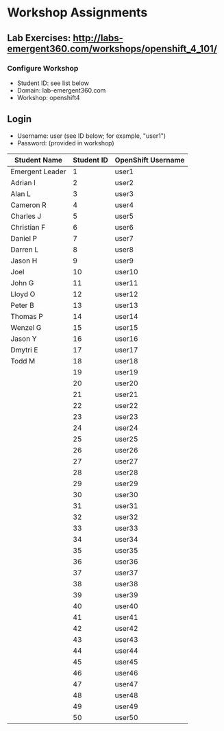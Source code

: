 # Workshop Assignments
## Lab Exercises: http://labs-emergent360.com/workshops/openshift_4_101/
### Configure Workshop
- Student ID: see list below
- Domain: lab-emergent360.com
- Workshop: openshift4

## Login
- Username: user<id> (see ID below; for example, "user1")
- Password: (provided in workshop)

| Student Name | Student ID | OpenShift Username | 
|------------ | ---------------| ---------------|
|	Emergent Leader	|	1	|	user1	|
|	Adrian I	|	2	|	user2	|
|	Alan L	|	3	|	user3	|
|	Cameron R |	4	|	user4	|
|	Charles J |	5	|	user5	|
|	Christian F |	6	|	user6	|
|	Daniel P	|	7	|	user7	|
|	Darren L	|	8	|	user8	|
|	Jason H	|	9	|	user9	|
|	Joel 	|	10	|	user10	|
|	John G	|	11	|	user11	|
|	Lloyd O |	12	|	user12	|
|	Peter B |	13	|	user13	|
| Thomas P | 14 | user14 |
| Wenzel G | 15 | user15 |
|  Jason Y | 16 | user16 |
|  Dmytri E | 17 | user17 |
|  Todd M | 18 | user18 |  
|  | 19 | user19 |  
|  | 20 | user20 |  
|  | 21 | user21 |
|  | 22 | user22 |
|  | 23 | user23 |
|  | 24 | user24 |
|  | 25 | user25 |
|  | 26 | user26 |
|  | 27 | user27 |
|  | 28 | user28 |
|  | 29 | user29 |
|  | 30 | user30 |
|  | 31 | user31 |
|  | 32 | user32 |
|  | 33 | user33 |
|  | 34 | user34 |
|  | 35 | user35 |  
|  | 36 | user36 |
|  | 37 | user37 |
|  | 38 | user38 |
|  | 39 | user39 |
|  | 40 | user40 |
|  | 41 | user41 |
|  | 42 | user42 |
|  | 43 | user43 |
|  | 44 | user44 |
|  | 45 | user45 |
|  | 46 | user46 |
|  | 47 | user47 |
|  | 48 | user48 |
|  | 49 | user49 |
|  | 50 | user50 |
  
